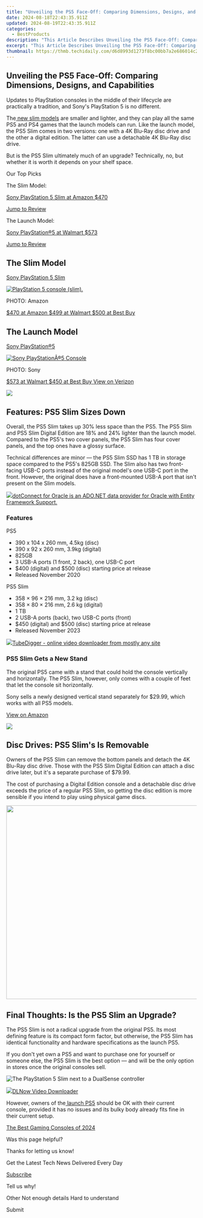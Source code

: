 ```yaml
---
title: "Unveiling the PS5 Face-Off: Comparing Dimensions, Designs, and Capabilities"
date: 2024-08-18T22:43:35.911Z
updated: 2024-08-19T22:43:35.911Z
categories:
  - BestProducts
description: "This Article Describes Unveiling the PS5 Face-Off: Comparing Dimensions, Designs, and Capabilities"
excerpt: "This Article Describes Unveiling the PS5 Face-Off: Comparing Dimensions, Designs, and Capabilities"
thumbnail: https://thmb.techidaily.com/d6d8993d1273f8bc00bb7a2e686014c201566f37966420d7b78cb492b551351d.jpg
---
```


## Unveiling the PS5 Face-Off: Comparing Dimensions, Designs, and Capabilities

 Updates to PlayStation consoles in the middle of their lifecycle are practically a tradition, and Sony's PlayStation 5 is no different.

 The[ new slim models](https://www.lifewire.com/playstation-5-slim-7966360) are smaller and lighter, and they can play all the same PS5 and PS4 games that the launch models can run. Like the launch model, the PS5 Slim comes in two versions: one with a 4K Blu-Ray disc drive and the other a digital edition. The latter can use a detachable 4K Blu-Ray disc drive.

 But is the PS5 Slim ultimately much of an upgrade? Technically, no, but whether it is worth it depends on your shelf space.

 Our Top Picks

 The Slim Model:

[  Sony PlayStation 5 Slim at Amazon  $470 ](https://www.amazon.com/dp/B0CL5KNB9M?tag=lifewire-onsite-prod-20&ascsubtag=8643357%7Cn68a0e8bd510540dfa0f7b52f42ea4c9a12%7CB0CL5KNB9M) 

[ Jump to Review ](https://www.lifewire.com/#toc-the-slim-model-sony-playstation-5-slim) 

 The Launch Model:

[ Sony PlayStation®5 at Walmart  $573 ](https://www.walmart.com/ip/Sony-PlayStation-5-Video-Game-Console/1736740710?slpfid=3) 

[ Jump to Review ](https://www.lifewire.com/#toc-the-launch-model-sony-playstation5-console-825-gb) 

##  The Slim Model 

[  Sony PlayStation 5 Slim ](https://www.amazon.com/dp/B0CL5KNB9M?tag=lifewire-onsite-prod-20&ascsubtag=8643357%7Cn68a0e8bd510540dfa0f7b52f42ea4c9a12%7CB0CL5KNB9M) 

[ ![PlayStation 5 console (slim).](https://www.lifewire.com/thmb/0e2N5WR_TNPrJTmb1hX_Gy0L3oM=/fit-in/1500x1000/filters:no_upscale():max_bytes(150000):strip_icc():format(webp)/PlayStation5consoleslim-2004698b8bb84b1dbe74dfd10d2bef39.jpg) ](https://www.amazon.com/dp/B0CL5KNB9M?tag=lifewire-onsite-prod-20&ascsubtag=8643357%7Cn68a0e8bd510540dfa0f7b52f42ea4c9a12%7CB0CL5KNB9M) 

PHOTO: Amazon 

[ $470 at Amazon ](https://www.amazon.com/dp/B0CL5KNB9M?tag=lifewire-onsite-prod-20&ascsubtag=8643357%7Cn68a0e8bd510540dfa0f7b52f42ea4c9a12%7CB0CL5KNB9M) [ $499 at Walmart ](https://www.walmart.com/ip/Sony-PlayStation-5-PS5-Disc-Console-Slim/5113183756?slpfid=3) [ $500 at Best Buy ](https://shop-links.co/link/?exclusive=1&publisher_slug=itechdaily19598&url=https%3A%2F%2Fwww.bestbuy.com%2Fsite%2Fsony-interactive-entertainment-playstation-5-slim-console-white%2F6566039.p%3FskuId%3D6566039) 

##  The Launch Model 

[  Sony PlayStation®5 ](https://www.walmart.com/ip/Sony-PlayStation-5-Video-Game-Console/1736740710?slpfid=3) 

[ ![Sony PlayStation&Acirc;&reg;5 Console](https://www.lifewire.com/thmb/ROUiXWiOw0_j0nSzxYsUyDf05Gg=/fit-in/1500x1000/filters:no_upscale():max_bytes(150000):strip_icc():format(webp)/playstation5-console-825gb-037fcdd54727443e9a1d09bd5db9dd73.jpg) ](https://www.walmart.com/ip/Sony-PlayStation-5-Video-Game-Console/1736740710?slpfid=3) 

PHOTO: Sony 

[ $573 at Walmart ](https://www.walmart.com/ip/Sony-PlayStation-5-Video-Game-Console/1736740710?slpfid=3) [ $450 at Best Buy ](https://shop-links.co/link/?exclusive=1&publisher_slug=itechdaily19598&url=https%3A%2F%2Fwww.bestbuy.com%2Fsite%2Fsony-playstation-5-console%2F6523167.p) [ View on Verizon ](https://www.verizon.com/products/sony-playstation-5-console-disc-edition-ps5/?slpfid=3) 

<!-- affiliate ads begin -->
<a href="https://secure.2checkout.com/order/checkout.php?PRODS=35038891&QTY=1&AFFILIATE=108875&CART=1"><img src="https://www.dupinout.com/wp-content/uploads/2021/12/DupInOut-New-Duplicate-Scan-Tab.png" border="0"></a>
<!-- affiliate ads end -->
##  Features: PS5 Slim Sizes Down 

 Overall, the PS5 Slim takes up 30% less space than the PS5\. The PS5 Slim and PS5 Slim Digital Edition are 18% and 24% lighter than the launch model. Compared to the PS5's two cover panels, the PS5 Slim has four cover panels, and the top ones have a glossy surface.

 Technical differences are minor — the PS5 Slim SSD has 1 TB in storage space compared to the PS5's 825GB SSD. The Slim also has two front-facing USB-C ports instead of the original model's one USB-C port in the front. However, the original does have a front-mounted USB-A port that isn't present on the Slim models.

<!-- affiliate ads begin -->
<a href="https://checkout.devart.com/order/checkout.php?PRODS=5023555&QTY=1&AFFILIATE=108875&CART=1"><img src="https://secure.avangate.com/images/merchant/45b430710ad04765a6afd58d9d9fafca/products/dotConnect_O.png" border="0">dotConnect for Oracle is an ADO.NET data provider for Oracle with Entity Framework Support.</a>
<!-- affiliate ads end -->
###  Features

 PS5

* 390 x 104 x 260 mm, 4.5kg (disc)
* 390 x 92 x 260 mm, 3.9kg (digital)
* 825GB
* 3 USB-A ports (1 front, 2 back), one USB-C port
* $400 (digital) and $500 (disc) starting price at release
* Released November 2020

 PS5 Slim

* 358 × 96 × 216 mm, 3.2 kg (disc)
* 358 × 80 × 216 mm, 2.6 kg (digital)
* 1 TB
* 2 USB-A ports (back), two USB-C ports (front)
* $450 (digital) and $500 (disc) starting price at release
* Released November 2023

<!-- affiliate ads begin -->
<a href="https://secure.2checkout.com/order/checkout.php?PRODS=4572700&QTY=1&AFFILIATE=108875&CART=1"><img src="	https://www.tubedigger.com/wp-content/uploads/2020/08/tubedigger-software-new.png" border="0">TubeDigger - online video downloader from mostly any site</a>
<!-- affiliate ads end -->
###  PS5 Slim Gets a New Stand 

 The original PS5 came with a stand that could hold the console vertically and horizontally. The PS5 Slim, however, only comes with a couple of feet that let the console sit horizontally.

 Sony sells a newly designed vertical stand separately for $29.99, which works with all PS5 models.

[ View on Amazon ](https://www.amazon.com/Vertical-Stand-PS5%C2%AE-Consoles-PlayStation-5/dp/B0CL5GJDVY?tag=lifewire-onsite-prod-20&ascsubtag=8643357%7Cn68a0e8bd510540dfa0f7b52f42ea4c9a12%7C) 

<!-- affiliate ads begin -->
<a href="https://shop.mondly.com/affiliate.php?ACCOUNT=ATISTUDI&AFFILIATE=108875&PATH=https%3A%2F%2Fwww.mondly.com%3FAFFILIATE%3D108875%26RESOURCE%3D%2BEducational%2B300x600%2B"><img src="https://secure.avangate.com/images/merchant/69c418c33ec2e1a4267fa9bb77fa1428/educational-300x600.gif" border="0"></a>
<!-- affiliate ads end -->
##  Disc Drives: PS5 Slim's Is Removable 

 Owners of the PS5 Slim can remove the bottom panels and detach the 4K Blu-Ray disc drive. Those with the PS5 Slim Digital Edition can attach a disc drive later, but it's a separate purchase of $79.99.

 The cost of purchasing a Digital Edition console and a detachable disc drive exceeds the price of a regular PS5 Slim, so getting the disc edition is more sensible if you intend to play using physical game discs.

<!-- affiliate ads begin -->
<a href="https://ephamedtechinc.pxf.io/c/5597632/2095369/26400" target="_top" id="2095369"><img src="//a.impactradius-go.com/display-ad/26400-2095369" border="0" alt="" width="1024" height="512"/></a><img height="0" width="0" src="https://imp.pxf.io/i/5597632/2095369/26400" style="position:absolute;visibility:hidden;" border="0" />
<!-- affiliate ads end -->
##  Final Thoughts: Is the PS5 Slim an Upgrade? 

 The PS5 Slim is not a radical upgrade from the original PS5\. Its most defining feature is its compact form factor, but otherwise, the PS5 Slim has identical functionality and hardware specifications as the launch PS5.

 If you don't yet own a PS5 and want to purchase one for yourself or someone else, the PS5 Slim is the best option — and will be the only option in stores once the original consoles sell.

![The PlayStation 5 Slim next to a DualSense controller](https://www.lifewire.com/thmb/wHlPqggMqX58XaJup1UNpP53IiI=/1500x0/filters:no_upscale():max_bytes(150000):strip_icc():format(webp)/PS5-Slim-ff00c195f61a42309972eefc60cb0fb0.jpg) 

<!-- affiliate ads begin -->
<a href="https://secure.2checkout.com/order/checkout.php?PRODS=4712430&QTY=1&AFFILIATE=108875&CART=1"><img src="https://secure.avangate.com/images/merchant/c404a5adbf90e09631678b13b05d9d7a/products/dlnow_256.png" border="0">DLNow Video Downloader</a>
<!-- affiliate ads end -->
 However, owners of the[ launch PS5](https://www.lifewire.com/sony-playstation-5-review-5088394) should be OK with their current console, provided it has no issues and its bulky body already fits fine in their current setup.

[ The Best Gaming Consoles of 2024 ](https://www.lifewire.com/best-gaming-consoles-4154610) 

Was this page helpful?

Thanks for letting us know!

 Get the Latest Tech News Delivered Every Day

[ Subscribe ](https://www.lifewire.com/#) 

Tell us why!

 Other  Not enough details  Hard to understand 

 Submit

<ins class="adsbygoogle"
     style="display:block"
     data-ad-format="autorelaxed"
     data-ad-client="ca-pub-7571918770474297"
     data-ad-slot="1223367746"></ins>



<ins class="adsbygoogle"
     style="display:block"
     data-ad-client="ca-pub-7571918770474297"
     data-ad-slot="8358498916"
     data-ad-format="auto"
     data-full-width-responsive="true"></ins>


